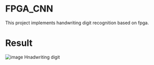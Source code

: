 # FPGA_CNN
This project implements handwriting digit recognition based on fpga.
# Result
![image](https://user-images.githubusercontent.com/55587343/231059790-96a8b20a-baff-4c34-ba54-f37c01473faf.png)
Hnadwriting digit
